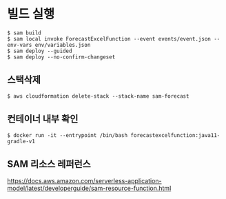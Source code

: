 # 빌드 실행

```shell script
$ sam build
$ sam local invoke ForecastExcelFunction --event events/event.json --env-vars env/variables.json
$ sam deploy --guided 
$ sam deploy --no-confirm-changeset
```

## 스택삭제

```shell script
$ aws cloudformation delete-stack --stack-name sam-forecast
```

## 컨테이너 내부 확인

```shell script
$ docker run -it --entrypoint /bin/bash forecastexcelfunction:java11-gradle-v1
```

## SAM 리소스 레퍼런스
 
https://docs.aws.amazon.com/serverless-application-model/latest/developerguide/sam-resource-function.html


